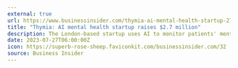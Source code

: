 ```yaml
---
external: true
url: https://www.businessinsider.com/thymia-ai-mental-health-startup-27-million-pitch-deck-2023-7
title: "Thymia: AI mental health startup raises $2.7 million"
description: The London-based startup uses AI to monitor patients' mental health symptoms, for depression and anxiety.
date: 2023-07-27T06:00:00Z
icon: https://superb-rose-sheep.faviconkit.com/businessinsider.com/32
source: Business Insider
---
```

